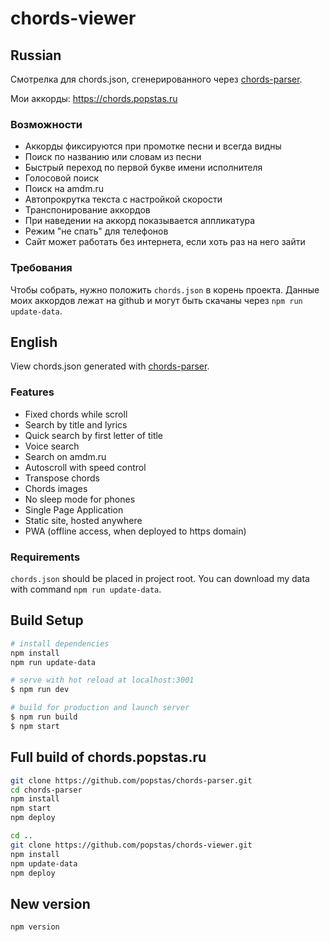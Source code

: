 # chords-viewer

## Russian
Смотрелка для chords.json, сгенерированного через [chords-parser](https://github.com/popstas/chords-parser).

Мои аккорды: https://chords.popstas.ru

### Возможности
- Аккорды фиксируются при промотке песни и всегда видны
- Поиск по названию или словам из песни
- Быстрый переход по первой букве имени исполнителя
- Голосовой поиск
- Поиск на amdm.ru
- Автопрокрутка текста с настройкой скорости
- Транспонирование аккордов
- При наведении на аккорд показывается аппликатура
- Режим "не спать" для телефонов
- Сайт может работать без интернета, если хоть раз на него зайти

### Требования
Чтобы собрать, нужно положить `chords.json` в корень проекта.
Данные моих аккордов лежат на github и могут быть скачаны через `npm run update-data`.



## English
View chords.json generated with [chords-parser](https://github.com/popstas/chords-parser).

### Features
- Fixed chords while scroll
- Search by title and lyrics
- Quick search by first letter of title
- Voice search
- Search on amdm.ru
- Autoscroll with speed control
- Transpose chords
- Chords images
- No sleep mode for phones
- Single Page Application
- Static site, hosted anywhere
- PWA (offline access, when deployed to https domain)

### Requirements
`chords.json` should be placed in project root. You can download my data with command `npm run update-data`.



## Build Setup

``` bash
# install dependencies
npm install
npm run update-data

# serve with hot reload at localhost:3001
$ npm run dev

# build for production and launch server
$ npm run build
$ npm start
```

## Full build of chords.popstas.ru

``` bash
git clone https://github.com/popstas/chords-parser.git
cd chords-parser
npm install
npm start
npm deploy

cd ..
git clone https://github.com/popstas/chords-viewer.git
npm install
npm update-data
npm deploy
```

## New version

``` bash
npm version
```
